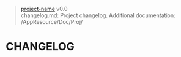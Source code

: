 > [project-name](https://github-account/project-name) v0.0<br>
> changelog.md: Project changelog.
> Additional documentation: /AppResource/Doc/Proj/

# CHANGELOG